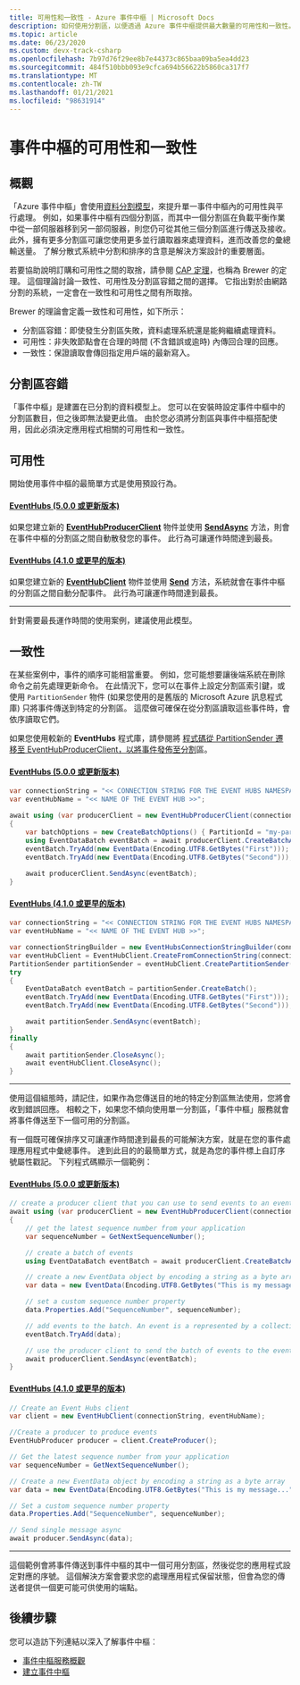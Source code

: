 ```yaml
---
title: 可用性和一致性 - Azure 事件中樞 | Microsoft Docs
description: 如何使用分割區，以便透過 Azure 事件中樞提供最大數量的可用性和一致性。
ms.topic: article
ms.date: 06/23/2020
ms.custom: devx-track-csharp
ms.openlocfilehash: 7b97d76f29ee8b7e44373c865baa09ba5ea4dd23
ms.sourcegitcommit: 484f510bbb093e9cfca694b56622b5860ca317f7
ms.translationtype: MT
ms.contentlocale: zh-TW
ms.lasthandoff: 01/21/2021
ms.locfileid: "98631914"
---
```

# <a name="availability-and-consistency-in-event-hubs"></a>事件中樞的可用性和一致性

## <a name="overview"></a>概觀
「Azure 事件中樞」會使用[資料分割模型](event-hubs-scalability.md#partitions)，來提升單一事件中樞內的可用性與平行處理。 例如，如果事件中樞有四個分割區，而其中一個分割區在負載平衡作業中從一部伺服器移到另一部伺服器，則您仍可從其他三個分割區進行傳送及接收。 此外，擁有更多分割區可讓您使用更多並行讀取器來處理資料，進而改善您的彙總輸送量。 了解分散式系統中分割和排序的含意是解決方案設計的重要層面。

若要協助說明訂購和可用性之間的取捨，請參閱 [CAP 定理](https://en.wikipedia.org/wiki/CAP_theorem)，也稱為 Brewer 的定理。 這個理論討論一致性、可用性及分割區容錯之間的選擇。 它指出對於由網路分割的系統，一定會在一致性和可用性之間有所取捨。

Brewer 的理論會定義一致性和可用性，如下所示：
* 分割區容錯：即使發生分割區失敗，資料處理系統還是能夠繼續處理資料。
* 可用性：非失敗節點會在合理的時間 (不含錯誤或逾時) 內傳回合理的回應。
* 一致性：保證讀取會傳回指定用戶端的最新寫入。

## <a name="partition-tolerance"></a>分割區容錯
「事件中樞」是建置在已分割的資料模型上。 您可以在安裝時設定事件中樞中的分割區數目，但之後即無法變更此值。 由於您必須將分割區與事件中樞搭配使用，因此必須決定應用程式相關的可用性和一致性。

## <a name="availability"></a>可用性
開始使用事件中樞的最簡單方式是使用預設行為。 

#### <a name="azuremessagingeventhubs-500-or-later"></a>[EventHubs (5.0.0 或更新版本) ](#tab/latest)
如果您建立新的 **[EventHubProducerClient](/dotnet/api/azure.messaging.eventhubs.producer.eventhubproducerclient)** 物件並使用 **[SendAsync](/dotnet/api/azure.messaging.eventhubs.producer.eventhubproducerclient.sendasync)** 方法，則會在事件中樞的分割區之間自動散發您的事件。 此行為可讓運作時間達到最長。

#### <a name="microsoftazureeventhubs-410-or-earlier"></a>[EventHubs (4.1.0 或更早的版本) ](#tab/old)
如果您建立新的 **[EventHubClient](/dotnet/api/microsoft.azure.eventhubs.eventhubclient)** 物件並使用 **[Send](/dotnet/api/microsoft.azure.eventhubs.eventhubclient.sendasync#Microsoft_Azure_EventHubs_EventHubClient_SendAsync_Microsoft_Azure_EventHubs_EventData_)** 方法，系統就會在事件中樞的分割區之間自動分配事件。 此行為可讓運作時間達到最長。

---

針對需要最長運作時間的使用案例，建議使用此模型。

## <a name="consistency"></a>一致性
在某些案例中，事件的順序可能相當重要。 例如，您可能想要讓後端系統在刪除命令之前先處理更新命令。 在此情況下，您可以在事件上設定分割區索引鍵，或使用 `PartitionSender` 物件 (如果您使用的是舊版的 Microsoft Azure 訊息程式庫) 只將事件傳送到特定的分割區。 這麼做可確保在從分割區讀取這些事件時，會依序讀取它們。 

如果您使用較新的 **EventHubs** 程式庫，請參閱將 [程式碼從 PartitionSender 遷移至 EventHubProducerClient，以將事件發佈至分割](https://github.com/Azure/azure-sdk-for-net/blob/master/sdk/eventhub/Azure.Messaging.EventHubs/MigrationGuide.md#migrating-code-from-partitionsender-to-eventhubproducerclient-for-publishing-events-to-a-partition)區。

#### <a name="azuremessagingeventhubs-500-or-later"></a>[EventHubs (5.0.0 或更新版本) ](#tab/latest)

```csharp
var connectionString = "<< CONNECTION STRING FOR THE EVENT HUBS NAMESPACE >>";
var eventHubName = "<< NAME OF THE EVENT HUB >>";

await using (var producerClient = new EventHubProducerClient(connectionString, eventHubName))
{
    var batchOptions = new CreateBatchOptions() { PartitionId = "my-partition-id" };
    using EventDataBatch eventBatch = await producerClient.CreateBatchAsync(batchOptions);
    eventBatch.TryAdd(new EventData(Encoding.UTF8.GetBytes("First")));
    eventBatch.TryAdd(new EventData(Encoding.UTF8.GetBytes("Second")));
    
    await producerClient.SendAsync(eventBatch);
}
```

#### <a name="microsoftazureeventhubs-410-or-earlier"></a>[EventHubs (4.1.0 或更早的版本) ](#tab/old)

```csharp
var connectionString = "<< CONNECTION STRING FOR THE EVENT HUBS NAMESPACE >>";
var eventHubName = "<< NAME OF THE EVENT HUB >>";

var connectionStringBuilder = new EventHubsConnectionStringBuilder(connectionString){ EntityPath = eventHubName }; 
var eventHubClient = EventHubClient.CreateFromConnectionString(connectionStringBuilder.ToString());
PartitionSender partitionSender = eventHubClient.CreatePartitionSender("my-partition-id");
try
{
    EventDataBatch eventBatch = partitionSender.CreateBatch();
    eventBatch.TryAdd(new EventData(Encoding.UTF8.GetBytes("First")));
    eventBatch.TryAdd(new EventData(Encoding.UTF8.GetBytes("Second")));

    await partitionSender.SendAsync(eventBatch);
}
finally
{
    await partitionSender.CloseAsync();
    await eventHubClient.CloseAsync();
}
```

---

使用這個組態時，請記住，如果作為您傳送目的地的特定分割區無法使用，您將會收到錯誤回應。 相較之下，如果您不傾向使用單一分割區，「事件中樞」服務就會將事件傳送至下一個可用的分割區。

有一個既可確保排序又可讓運作時間達到最長的可能解決方案，就是在您的事件處理應用程式中彙總事件。 達到此目的的最簡單方式，就是為您的事件標上自訂序號屬性戳記。 下列程式碼顯示一個範例：

#### <a name="azuremessagingeventhubs-500-or-later"></a>[EventHubs (5.0.0 或更新版本) ](#tab/latest)

```csharp
// create a producer client that you can use to send events to an event hub
await using (var producerClient = new EventHubProducerClient(connectionString, eventHubName))
{
    // get the latest sequence number from your application
    var sequenceNumber = GetNextSequenceNumber();

    // create a batch of events 
    using EventDataBatch eventBatch = await producerClient.CreateBatchAsync();

    // create a new EventData object by encoding a string as a byte array
    var data = new EventData(Encoding.UTF8.GetBytes("This is my message..."));

    // set a custom sequence number property
    data.Properties.Add("SequenceNumber", sequenceNumber);

    // add events to the batch. An event is a represented by a collection of bytes and metadata. 
    eventBatch.TryAdd(data);

    // use the producer client to send the batch of events to the event hub
    await producerClient.SendAsync(eventBatch);
}
```

#### <a name="microsoftazureeventhubs-410-or-earlier"></a>[EventHubs (4.1.0 或更早的版本) ](#tab/old)
```csharp
// Create an Event Hubs client
var client = new EventHubClient(connectionString, eventHubName);

//Create a producer to produce events
EventHubProducer producer = client.CreateProducer();

// Get the latest sequence number from your application 
var sequenceNumber = GetNextSequenceNumber();

// Create a new EventData object by encoding a string as a byte array
var data = new EventData(Encoding.UTF8.GetBytes("This is my message..."));

// Set a custom sequence number property
data.Properties.Add("SequenceNumber", sequenceNumber);

// Send single message async
await producer.SendAsync(data);
```
---

這個範例會將事件傳送到事件中樞的其中一個可用分割區，然後從您的應用程式設定對應的序號。 這個解決方案會要求您的處理應用程式保留狀態，但會為您的傳送者提供一個更可能可供使用的端點。

## <a name="next-steps"></a>後續步驟
您可以造訪下列連結以深入了解事件中樞︰

* [事件中樞服務概觀](./event-hubs-about.md)
* [建立事件中樞](event-hubs-create.md)
